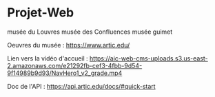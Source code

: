 # Projet-Web

musée du Louvres
musée des Confluences
musée guimet

Oeuvres du musée : 
https://www.artic.edu/

Lien vers la vidéo d'accueil :
https://aic-web-cms-uploads.s3.us-east-2.amazonaws.com/e21292fb-cef3-4fbb-9d54-9f14989b9d93/NavHero1_v2_grade.mp4

Doc de l'API :
https://api.artic.edu/docs/#quick-start